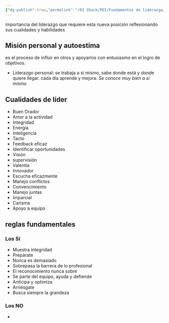```yaml
---
{"dg-publish":true,"permalink":"/03 Shack/PDI/Fundamentos de liderazgo/"}
---
```


importancia del liderazgo que requiere esta nueva posición reflexionando sus cualidades y habilidades 
## Misión personal y autoestima 
es el proceso de influir en otros y apoyarlos con entusiasmo en el logro de objetivos. 
- Liderazgo personal: se trabaja a si mismo, sabe donde está y donde quiere llegar. cada día aprende y mejora. *Se conoce muy bien a si mismo* 
## Cualidades de líder 
- Buen Orador 
- Amor a la actividad 
- Integridad 
- Energía 
- Inteligencia 
- Tacto 
- Feedback eficaz 
- Identificar oportunidades 
- Visión 
- supervisión 
- Valentía 
- Innovador 
- Escucha eficazmente 
- Manejo conflictos 
- Convencimiento 
- Manejo juntas 
- Imparcial
- Carisma 
- Apoyo a equipo 
## reglas fundamentales 
### Los Sí
- Muestra integridad 
- Prepárate 
- Nunca es demasiado 
- Sobrepasa la barrera de lo profesional 
- El reconocimiento nunca sobre
- Se parte del equipo, ayuda y defiende 
- Anticipa y optimiza 
- Arriésgate 
- Busca siempre la grandeza
### Los NO
- 